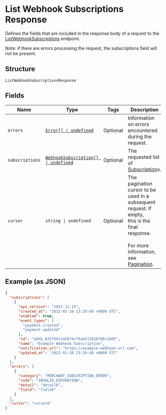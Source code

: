 
# List Webhook Subscriptions Response

Defines the fields that are included in the response body of
a request to the [ListWebhookSubscriptions](../../doc/api/webhook-subscriptions.md#list-webhook-subscriptions) endpoint.

Note: if there are errors processing the request, the subscriptions field will not be
present.

## Structure

`ListWebhookSubscriptionsResponse`

## Fields

| Name | Type | Tags | Description |
|  --- | --- | --- | --- |
| `errors` | [`Error[] \| undefined`](../../doc/models/error.md) | Optional | Information on errors encountered during the request. |
| `subscriptions` | [`WebhookSubscription[] \| undefined`](../../doc/models/webhook-subscription.md) | Optional | The requested list of [Subscription](entity:WebhookSubscription)s. |
| `cursor` | `string \| undefined` | Optional | The pagination cursor to be used in a subsequent request. If empty,<br>this is the final response.<br><br>For more information, see [Pagination](https://developer.squareup.com/docs/build-basics/common-api-patterns/pagination). |

## Example (as JSON)

```json
{
  "subscriptions": [
    {
      "api_version": "2021-12-15",
      "created_at": "2022-01-10 23:29:48 +0000 UTC",
      "enabled": true,
      "event_types": [
        "payment.created",
        "payment.updated"
      ],
      "id": "wbhk_b35f6b3145074cf9ad513610786c19d5",
      "name": "Example Webhook Subscription",
      "notification_url": "https://example-webhook-url.com",
      "updated_at": "2022-01-10 23:29:48 +0000 UTC"
    }
  ],
  "errors": [
    {
      "category": "MERCHANT_SUBSCRIPTION_ERROR",
      "code": "INVALID_EXPIRATION",
      "detail": "detail6",
      "field": "field4"
    }
  ],
  "cursor": "cursor6"
}
```

